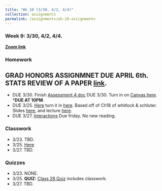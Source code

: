 ```yaml
---
title: "Wk_10 (3/30, 4/2, 4/4)"
collection: assignments
permalink: /assignments/wk-10-assignments
---
```


### Week 9: 3/30, 4/2, 4/4. 


**[Zoom link](https://umn.zoom.us/j/493135911)** 

### Homework


## GRAD HONORS ASSIGNMNET DUE APRIL 6th. STATS REVIEW OF A PAPER [link](https://drive.google.com/open?id=1ZRmNRICkLxt8F4fT1A2pEqCXpMhZR00cv6XluvC-F3I).    

- DUE 3/30. Finish [Assessment 4 doc](https://docs.google.com/document/d/1KtAmO-ohj2ua-KxJN6qxT_1qV9DHnR2ohTantbwIBVQ/edit?usp=sharing) DUE 3/30. Turn in on [Canvas here](https://canvas.umn.edu/courses/151855/assignments/1049590).  ***DUE AT 10PM**.   
- DUE 3/25. [Here](https://drive.google.com/open?id=170-zRwIa3jpHmfRPL34nslDyrEu0dTeH) turn it in [here](https://canvas.umn.edu/courses/151855/assignments/1059030). Based off of Ch18 of whitlock & schluter. Slides [here](https://drive.google.com/open?id=1bmRGMQRH95eahJ3Y_FQ7lfpELaN39PeE), and lecture [here](https://youtu.be/yZdGL7Z2Wtg).    
- DUE 3/27. [Interactions](https://drive.google.com/open?id=1Xjv9IFY9hg6-wV9vOkovnzcyT0HL2iM1) Due friday. No new reading.    


### Classwork

- 3/23. TBD.     
- 3/25. [Here](https://drive.google.com/open?id=1HR5HPQUq7q4fcjgYE_A191i8eyhGILzC)      
- 3/27. TBD.  


### Quizzes

- 3/23. NONE.   
- 3/25. **QUIZ:** [Class 28 Quiz](https://canvas.umn.edu/courses/151855/quizzes/251582) includes classwork.   
- 3/27. TBD.  
